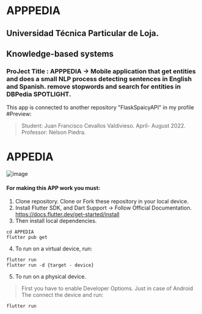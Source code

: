 # APPPEDIA
## Universidad Técnica Particular de Loja.
## Knowledge-based systems  
### ProJect Title : APPPEDIA -> Mobile application that get entities and does a small NLP process detecting sentences in English and Spanish. remove stopwords and search for entities in DBPedia SPOTLIGHT.
This app is connected to another repository "FlaskSpaicyAPI" in my profile
#Preview:

> Student: Juan Francisco Cevallos Valdivieso. April- August 2022. Professor: Nelson Piedra.
# APPEDIA
![image](https://user-images.githubusercontent.com/39884712/182514682-7de2a745-64f6-4ad6-bbe5-69a7956c3ea5.png)


#### For making this APP work you must:
1. Clone repository.
Clone or Fork these repository in your local device.
2. Install Flutter SDK, and Dart Support -> Follow Official Documentation. https://docs.flutter.dev/get-started/install
3. Then install local dependencies.
```
cd APPEDIA
flutter pub get
```
4. To run on a virtual device, run:
```
flutter run 
flutter run -d {target - device}
```
5. To run on a physical device.
>First you have to enable Developer Optioms. Just in case of Android
The connect the device and run:
```
flutter run 
```

